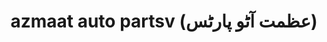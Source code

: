 ---
title: "azmaat auto partsv (عظمت آٹو پارٹس)"
url: /karachi/azmaat-auto-partsv-zmt-attw-prtts/
shop: car parts
---